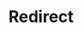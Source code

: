 ﻿---
layout: src/layouts/Redirect.astro
title: Redirect
redirect: https://yamldoc.liuyan.wang/docs/packaging-applications/build-servers/tfs-azure-devops/using-octopus-extension/install-octopus-cli-capability
pubDate:  2023-01-01
navSearch: false
navSitemap: false
navMenu: false
---
